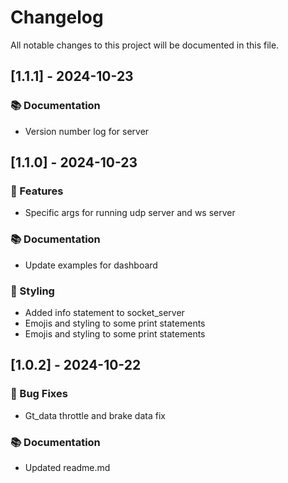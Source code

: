 # Changelog

All notable changes to this project will be documented in this file.

## [1.1.1] - 2024-10-23

### 📚 Documentation

- Version number log for server

<!-- generated by git-cliff -->
## [1.1.0] - 2024-10-23

### 🚀 Features

- Specific args for running udp server and ws server

### 📚 Documentation

- Update examples for dashboard

### 🎨 Styling

- Added info statement to socket_server
- Emojis and styling to some print statements
- Emojis and styling to some print statements

<!-- generated by git-cliff -->
## [1.0.2] - 2024-10-22

### 🐛 Bug Fixes

- Gt_data throttle and brake data fix

### 📚 Documentation

- Updated readme.md

<!-- generated by git-cliff -->
<!-- generated by git-cliff -->
<!-- generated by git-cliff -->
